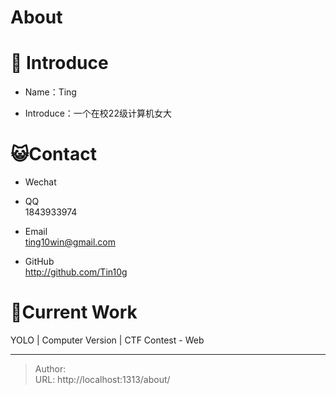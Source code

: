 # About


# 🌟 Introduce

* Name：Ting 
  
* Introduce：一个在校22级计算机女大


# 😺Contact

* Wechat
* QQ  
1843933974
  
* Email  
ting10win@gmail.com
  
* GitHub  
http://github.com/Tin10g  


# 💖Current Work

YOLO | Computer Version | CTF Contest - Web


---

> Author:   
> URL: http://localhost:1313/about/  


